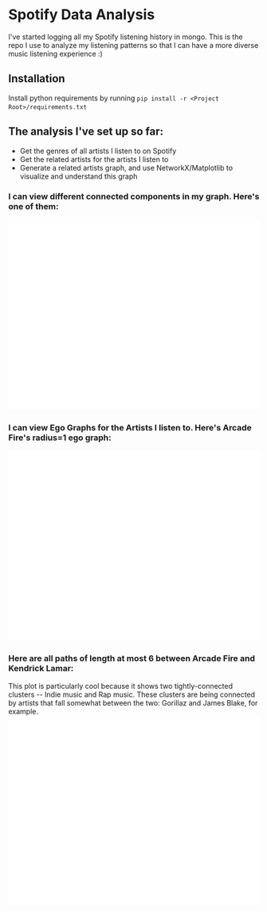 # Spotify Data Analysis

I've started logging all my Spotify listening history in mongo.  This is the repo I use
to analyze my listening patterns so that I can have a more diverse music listening 
experience :)

## Installation

Install python requirements by running `pip install -r <Project Root>/requirements.txt`

## The analysis I've set up so far:

- Get the genres of all artists I listen to on Spotify
- Get the related artists for the artists I listen to
- Generate a related artists graph, and use NetworkX/Matplotlib to visualize and understand this graph

### I can view different connected components in my graph.  Here's one of them:
![One of the connected components in the graph](https://github.com/matthewfaw/spotify-data-analysis/blob/master/plots/a_connected_component.png)

### I can view Ego Graphs for the Artists I listen to.  Here's Arcade Fire's radius=1 ego graph:
![Arcade Fire's Ego Graph](https://github.com/matthewfaw/spotify-data-analysis/blob/master/plots/ego_graph.png)

### Here are all paths of length at most 6 between Arcade Fire and Kendrick Lamar:
This plot is particularly cool because it shows two tightly-connected clusters -- Indie music and Rap music.  These clusters are being connected by artists that fall somewhat between the two: Gorillaz and James Blake, for example.
![All paths of length at most 6 between Arcade Fire and Kendrick Lamar](https://github.com/matthewfaw/spotify-data-analysis/blob/master/plots/a_connected_component.png)
